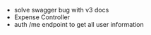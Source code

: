 - solve swagger bug with v3 docs
- Expense Controller
- auth /me endpoint to get all user information